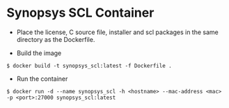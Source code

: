 # Synopsys SCL Container

- Place the license, C source file, installer and scl packages in the same directory as the Dockerfile.

- Build the image

```shell
$ docker build -t synopsys_scl:latest -f Dockerfile .
```

- Run the container

```shell
$ docker run -d --name synopsys_scl -h <hostname> --mac-address <mac> -p <port>:27000 synopsys_scl:latest
```
